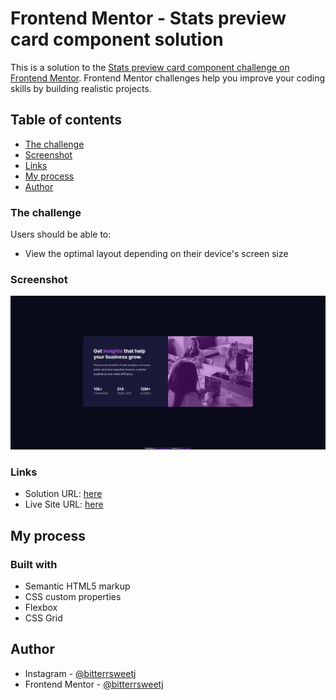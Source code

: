 # Frontend Mentor - Stats preview card component solution

This is a solution to the [Stats preview card component challenge on Frontend Mentor](https://www.frontendmentor.io/challenges/stats-preview-card-component-8JqbgoU62). Frontend Mentor challenges help you improve your coding skills by building realistic projects. 

## Table of contents


- [The challenge](#the-challenge)
- [Screenshot](#screenshot)
- [Links](#links)
- [My process](#my-process)
- [Author](#author)

### The challenge

Users should be able to:

- View the optimal layout depending on their device's screen size

### Screenshot

![](./screenshot.png)

### Links

- Solution URL: [here](https://www.frontendmentor.io/solutions/responsive-stats-preview-card-component-3gxRsBkM_)
- Live Site URL: [here](https://bitterrsweetj.github.io/stats-preview-card-component-main/)

## My process

### Built with

- Semantic HTML5 markup
- CSS custom properties
- Flexbox
- CSS Grid

## Author

- Instagram - [@bitterrsweetj](https://www.instagram.com/bitterrsweetj)
- Frontend Mentor - [@bitterrsweetj](https://www.frontendmentor.io/profile/bitterrsweetj)
